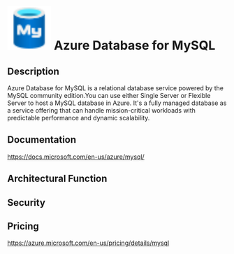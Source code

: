 # <img src ="../img/Azure Database for MySQL.svg" width=100 /> Azure Database for MySQL                 



## Description										
Azure Database for MySQL is a relational database service powered by the MySQL community edition.You can use either Single Server or Flexible Server to host a MySQL database in Azure. It's a fully managed database as a service offering that can handle mission-critical workloads with predictable performance and dynamic scalability.





## Documentation
https://docs.microsoft.com/en-us/azure/mysql/



## Architectural Function




## Security




## Pricing
https://azure.microsoft.com/en-us/pricing/details/mysql



